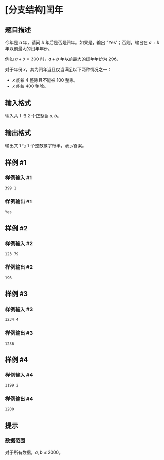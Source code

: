 # [分支结构]闰年

## 题目描述

今年是 $a$ 年，请问 $b$ 年后是否是闰年。如果是，输出 "Yes"；否则，输出在 $a+b$ 年以前最大的闰年年份。

例如 $a+b=300$ 时，$a+b$ 年以前最大的闰年年份为 $296$。

对于年份 $x$，其为闰年当且仅当满足以下两种情况之一：

- $x$ 能被 $4$ 整除且不能被 $100$ 整除。
- $x$ 能被 $400$ 整除。

## 输入格式

输入共 $1$ 行 $2$ 个正整数 $a,b$。

## 输出格式

输出共 $1$ 行 $1$ 个整数或字符串，表示答案。

## 样例 #1

### 样例输入 #1

```
399 1
```

### 样例输出 #1

```
Yes
```

## 样例 #2

### 样例输入 #2

```
123 79
```

### 样例输出 #2

```
196
```

## 样例 #3

### 样例输入 #3

```
1234 4
```

### 样例输出 #3

```
1236
```

## 样例 #4

### 样例输入 #4

```
1199 2
```

### 样例输出 #4

```
1200
```

## 提示

### 数据范围

对于所有数据，$a,b\leq 2000$。